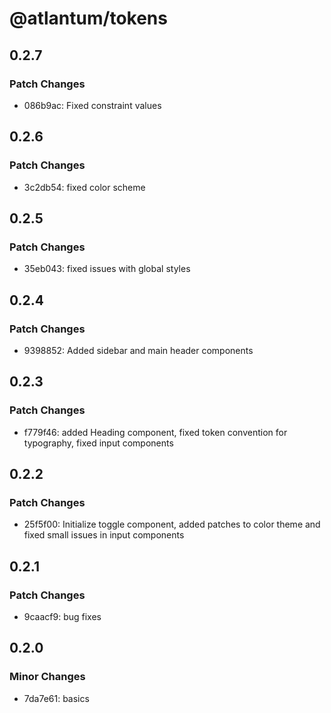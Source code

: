 # @atlantum/tokens

## 0.2.7

### Patch Changes

-   086b9ac: Fixed constraint values

## 0.2.6

### Patch Changes

-   3c2db54: fixed color scheme

## 0.2.5

### Patch Changes

-   35eb043: fixed issues with global styles

## 0.2.4

### Patch Changes

-   9398852: Added sidebar and main header components

## 0.2.3

### Patch Changes

-   f779f46: added Heading component, fixed token convention for typography, fixed input components

## 0.2.2

### Patch Changes

-   25f5f00: Initialize toggle component, added patches to color theme and fixed small issues in input components

## 0.2.1

### Patch Changes

-   9caacf9: bug fixes

## 0.2.0

### Minor Changes

-   7da7e61: basics

